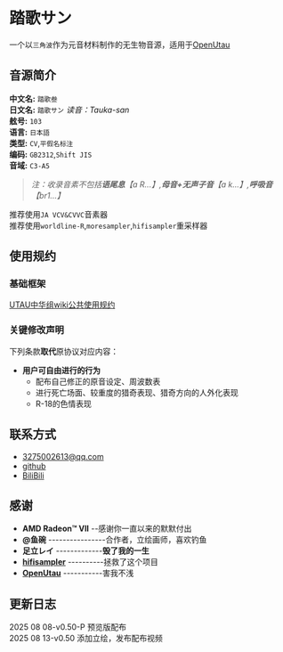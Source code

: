# 踏歌サン

一个以`三角波`作为元音材料制作的无生物音源，适用于[OpenUtau](https://github.com/stakira/OpenUtau)

## 音源简介

**中文名:** `踏歌叁`  
**日文名:** `踏歌サン`  *读音：Tauka-san*  
**舷号:** `103`  
**语言:** `日本語`  
**类型:** `CV`,`平假名标注`  
**编码:** `GB2312`,`Shift JIS`  
**音域:** `C3-A5`  
> *注：收录音素不包括**语尾息**【a R...】,**母音+无声子音**【a k...】,**呼吸音**【br1...】*

推荐使用`JA VCV&CVVC`音素器  
推荐使用`worldline-R`,`moresampler`,`hifisampler`重采样器   



## 使用规约

### 基础框架
[UTAU中华组wiki公共使用规约](https://utauchn.huijiwiki.com/wiki/%E5%85%AC%E5%85%B1%E8%A7%84%E7%BA%A6)
### 关键修改声明
下列条款**取代**原协议对应内容：
- **用户可自由进行的行为**  
    - 配布自己修正的原音设定、周波数表
    - 进行死亡场面、较重度的猎奇表现、猎奇方向的人外化表现
    - R-18的色情表现



## 联系方式

- <3275002613@qq.com>  
- [github](https://github.com/HalflifeBundia)
- [BiliBili](https://space.bilibili.com/521427933?spm_id_from=333.1007.0.0)



## 感谢

- **AMD Radeon™ VII** --感谢你一直以来的默默付出
- **@鱼碗** ----------------合作者，立绘画师，喜欢钓鱼
- **足立レイ** -------------**毁了我的一生**
- **[hifisampler](https://github.com/openhachimi/hifisampler)** ----------拯救了这个项目
- **[OpenUtau](https://github.com/stakira/OpenUtau)** -----------害我不浅

## 更新日志
2025 08 08-v0.50-P 预览版配布  
2025 08 13-v0.50 添加立绘，发布配布视频